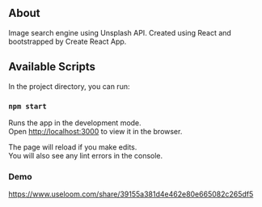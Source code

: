 ## About
Image search engine using Unsplash API. Created using React and bootstrapped by Create React App.

## Available Scripts

In the project directory, you can run:

### `npm start`

Runs the app in the development mode.<br>
Open [http://localhost:3000](http://localhost:3000) to view it in the browser.

The page will reload if you make edits.<br>
You will also see any lint errors in the console.

### Demo
https://www.useloom.com/share/39155a381d4e462e80e665082c265df5
